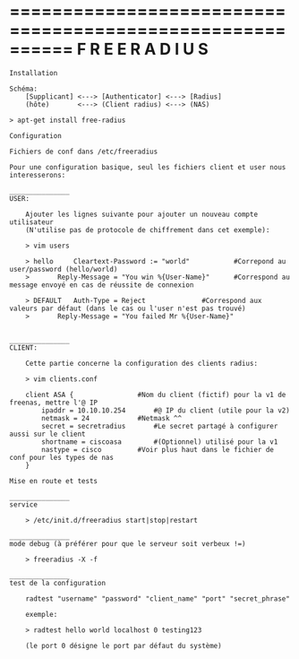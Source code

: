 ==========================================================
	F R E E   R A D I U S
==========================================================

~~~~~~~~~~~~~~~~~~~~~~
Installation
~~~~~~~~~~~~~~~~~~~~~~

	Schéma:
		[Supplicant] <---> [Authenticator] <---> [Radius]
		(hôte) 	     <---> (Client radius) <---> (NAS)

	> apt-get install free-radius


~~~~~~~~~~~~~~~~~~~~~~
Configuration
~~~~~~~~~~~~~~~~~~~~~~

	Fichiers de conf dans /etc/freeradius

	Pour une configuration basique, seul les fichiers client et user nous interesserons:

	_______________
	USER:

		Ajouter les lignes suivante pour ajouter un nouveau compte utilisateur
		(N'utilise pas de protocole de chiffrement dans cet exemple):

		> vim users

		> hello		Cleartext-Password := "world" 			#Correpond au user/password (hello/world)
		>		Reply-Message = "You win %{User-Name}"		#Correspond au message envoyé en cas de réussite de connexion

		> DEFAULT	Auth-Type = Reject				#Correspond aux valeurs par défaut (dans le cas ou l'user n'est pas trouvé)
		>		Reply-Message = "You failed Mr %{User-Name}"


	_______________
	CLIENT:

		Cette partie concerne la configuration des clients radius:

		> vim clients.conf

		client ASA {				#Nom du client (fictif) pour la v1 de freenas, mettre l'@ IP
			ipaddr = 10.10.10.254		#@ IP du client (utile pour la v2)
			netmask = 24			#Netmask ^^
			secret = secretradius		#Le secret partagé à configurer aussi sur le client
			shortname = ciscoasa		#(Optionnel) utilisé pour la v1
			nastype = cisco			#Voir plus haut dans le fichier de conf pour les types de nas
		}

~~~~~~~~~~~~~~~~~~~~~~
Mise en route et tests
~~~~~~~~~~~~~~~~~~~~~~
	_______________
	service

		> /etc/init.d/freeradius start|stop|restart

	_______________
	mode debug (à préférer pour que le serveur soit verbeux !=)

		> freeradius -X -f

	_______________
	test de la configuration

		radtest "username" "password" "client_name" "port" "secret_phrase"

		exemple:

		> radtest hello world localhost 0 testing123

		(le port 0 désigne le port par défaut du système)
